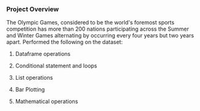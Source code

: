 ### Project Overview

 The Olympic Games, considered to be the world's foremost sports competition has more than 200 nations participating across the Summer and Winter Games alternating by occurring every four years but two years apart. 
Performed the following on the dataset:

1. Dataframe operations

2. Conditional statement and loops

3. List operations

4. Bar Plotting

5. Mathematical operations


